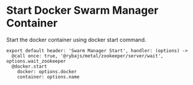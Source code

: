 
# Start Docker Swarm Manager Container

Start the docker container using docker start command.

    export default header: 'Swarm Manager Start', handler: (options) ->
      @call once: true, '@rybajs/metal/zookeeper/server/wait', options.wait_zookeeper
      @docker.start
        docker: options.docker
        container: options.name

